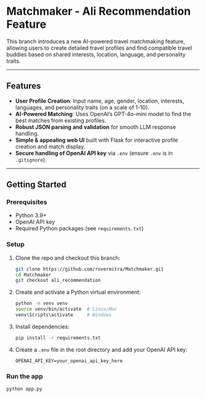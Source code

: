 # Matchmaker - Ali Recommendation Feature

This branch introduces a new AI-powered travel matchmaking feature, allowing users to create detailed travel profiles and find compatible travel buddies based on shared interests, location, language, and personality traits.

---

## Features

- **User Profile Creation**: Input name, age, gender, location, interests, languages, and personality traits (on a scale of 1-10).
- **AI-Powered Matching**: Uses OpenAI’s GPT-4o-mini model to find the best matches from existing profiles.
- **Robust JSON parsing and validation** for smooth LLM response handling.
- **Simple & appealing web UI** built with Flask for interactive profile creation and match display.
- **Secure handling of OpenAI API key** via `.env` (ensure `.env` is in `.gitignore`).

---

## Getting Started

### Prerequisites

- Python 3.9+
- OpenAI API key
- Required Python packages (see `requirements.txt`)

### Setup

1. Clone the repo and checkout this branch:

    ```bash
    git clone https://github.com/rovermitra/Matchmaker.git
    cd Matchmaker
    git checkout ali_recommendation
    ```

2. Create and activate a Python virtual environment:

    ```bash
    python -m venv venv
    source venv/bin/activate  # Linux/Mac
    venv\Scripts\activate     # Windows
    ```

3. Install dependencies:

    ```bash
    pip install -r requirements.txt
    ```

4. Create a `.env` file in the root directory and add your OpenAI API key:

    ```env
    OPENAI_API_KEY=your_openai_api_key_here
    ```

### Run the app

```bash
python app.py
